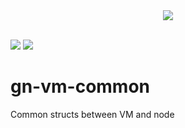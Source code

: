 <div style="text-align:center">
  <img src="https://github.com/numbatx/gn-numbat/blob/master/numbat_logo_001.svg"></img>
</div>  

<br>

[![](https://img.shields.io/badge/made%20by-Numbat-green.svg?style=flat-square)](http://numbatx.com/)
[![](https://img.shields.io/badge/project-Numbat%20Testnet-green.svg?style=flat-square)](http://numbatx.com/)

# gn-vm-common
Common structs between VM and node
